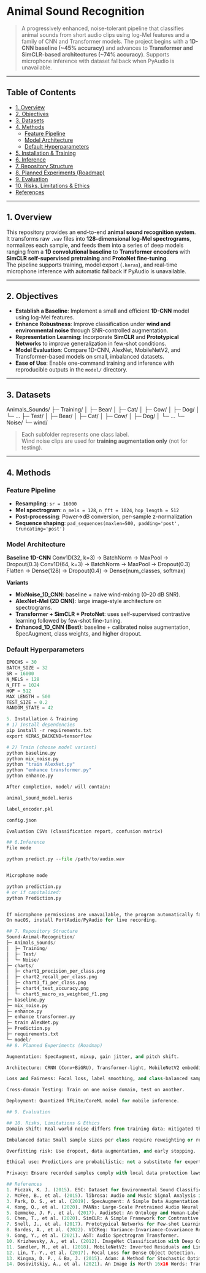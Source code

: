 # Animal Sound Recognition

> A progressively enhanced, noise-tolerant pipeline that classifies animal sounds from short audio clips using log-Mel features and a family of CNN and Transformer models. The project begins with a **1D-CNN baseline (~45% accuracy)** and advances to **Transformer and SimCLR-based architectures (~74% accuracy)**. Supports microphone inference with dataset fallback when PyAudio is unavailable.

---

## Table of Contents
- [1. Overview](#1-overview)
- [2. Objectives](#2-objectives)
- [3. Datasets](#3-datasets)
- [4. Methods](#4-methods)
  - [Feature Pipeline](#feature-pipeline)
  - [Model Architecture](#model-architecture)
  - [Default Hyperparameters](#default-hyperparameters)
- [5. Installation & Training](#5-installation--training)
- [6. Inference](#6-inference)
- [7. Repository Structure](#7-repository-structure)
- [8. Planned Experiments (Roadmap)](#8-planned-experiments-roadmap)
- [9. Evaluation](#9-evaluation)
- [10. Risks, Limitations & Ethics](#10-risks-limitations--ethics)
- [References](#references)

---

## 1. Overview
This repository provides an end-to-end **animal sound recognition system**.  
It transforms raw `.wav` files into **128-dimensional log-Mel spectrograms**, normalizes each sample, and feeds them into a series of deep models ranging from a **1D convolutional baseline** to **Transformer encoders** with **SimCLR self-supervised pretraining** and **ProtoNet fine-tuning**.  
The pipeline supports training, model export (`.keras`), and real-time microphone inference with automatic fallback if PyAudio is unavailable.

---

## 2. Objectives
- **Establish a Baseline**: Implement a small and efficient **1D-CNN** model using log-Mel features.  
- **Enhance Robustness**: Improve classification under **wind and environmental noise** through SNR-controlled augmentation.  
- **Representation Learning**: Incorporate **SimCLR** and **Prototypical Networks** to improve generalization in few-shot conditions.  
- **Model Evaluation**: Compare 1D-CNN, AlexNet, MobileNetV2, and Transformer-based models on small, imbalanced datasets.  
- **Ease of Use**: Enable one-command training and inference with reproducible outputs in the `model/` directory.  

---

## 3. Datasets

Animals_Sounds/
├─ Training/
│ ├─ Bear/
│ ├─ Cat/
│ ├─ Cow/
│ ├─ Dog/
│ └─ ...
├─ Test/
│ ├─ Bear/
│ ├─ Cat/
│ ├─ Cow/
│ ├─ Dog/
│ └─ ...
└─ Noise/
└─ wind/

> Each subfolder represents one class label.  
> Wind noise clips are used for **training augmentation only** (not for testing).

---

## 4. Methods

### Feature Pipeline
- **Resampling**: `sr = 16000`  
- **Mel spectrogram**: `n_mels = 128`, `n_fft = 1024`, `hop_length = 512`  
- **Post-processing**: Power→dB conversion, per-sample z-normalization  
- **Sequence shaping**: `pad_sequences(maxlen=500, padding='post', truncating='post')`  

### Model Architecture
**Baseline 1D-CNN**
Conv1D(32, k=3) → BatchNorm → MaxPool → Dropout(0.3)
Conv1D(64, k=3) → BatchNorm → MaxPool → Dropout(0.3)
Flatten → Dense(128) → Dropout(0.4) → Dense(num_classes, softmax)

**Variants**
- **MixNoise_1D_CNN**: baseline + naive wind-mixing (0–20 dB SNR).  
- **AlexNet-Mel (2D CNN)**: large image-style architecture on spectrograms.  
- **Transformer + SimCLR + ProtoNet**: uses self-supervised contrastive learning followed by few-shot fine-tuning.  
- **Enhanced_1D_CNN (Best)**: baseline + calibrated noise augmentation, SpecAugment, class weights, and higher dropout.

### Default Hyperparameters
```python
EPOCHS = 30
BATCH_SIZE = 32
SR = 16000
N_MELS = 128
N_FFT = 1024
HOP = 512
MAX_LENGTH = 500
TEST_SIZE = 0.2
RANDOM_STATE = 42

5. Installation & Training
# 1) Install dependencies
pip install -r requirements.txt
export KERAS_BACKEND=tensorflow

# 2) Train (choose model variant)
python baseline.py
python mix_noise.py
python "train AlexNet.py"
python "enhance transformer.py"
python enhance.py

After completion, model/ will contain:

animal_sound_model.keras

label_encoder.pkl

config.json

Evaluation CSVs (classification report, confusion matrix)

## 6.Inference
File mode

python predict.py --file /path/to/audio.wav


Microphone mode

python prediction.py
# or if capitalized:
python Prediction.py


If microphone permissions are unavailable, the program automatically falls back to a dataset audio sample.
On macOS, install PortAudio/PyAudio for live recording.

## 7. Repository Structure
Sound-Animal-Recognition/
├─ Animals_Sounds/
│  ├─ Training/
│  ├─ Test/
│  └─ Noise/
├─ charts/
│  ├─ chart1_precision_per_class.png
│  ├─ chart2_recall_per_class.png
│  ├─ chart3_f1_per_class.png
│  ├─ chart4_test_accuracy.png
│  └─ chart5_macro_vs_weighted_f1.png
├─ baseline.py
├─ mix_noise.py
├─ enhance.py
├─ enhance transformer.py
├─ train AlexNet.py
├─ Prediction.py
├─ requirements.txt
└─ model/
## 8. Planned Experiments (Roadmap)

Augmentation: SpecAugment, mixup, gain jitter, and pitch shift.

Architecture: CRNN (Conv+BiGRU), Transformer-light, MobileNetV2 embedding head.

Loss and Fairness: Focal loss, label smoothing, and class-balanced sampling.

Cross-domain Testing: Train on one noise domain, test on another.

Deployment: Quantized TFLite/CoreML model for mobile inference.

## 9. Evaluation

## 10. Risks, Limitations & Ethics
Domain shift: Real-world noise differs from training data; mitigated through cross-domain evaluation.

Imbalanced data: Small sample sizes per class require reweighting or resampling.

Overfitting risk: Use dropout, data augmentation, and early stopping.

Ethical use: Predictions are probabilistic; not a substitute for expert bioacoustic analysis.

Privacy: Ensure recorded samples comply with local data protection laws.

## References
1. Piczak, K. J. (2015). ESC: Dataset for Environmental Sound Classification.
2. McFee, B., et al. (2015). librosa: Audio and Music Signal Analysis in Python.
3. Park, D. S., et al. (2019). SpecAugment: A Simple Data Augmentation Method for ASR.
4. Kong, Q., et al. (2020). PANNs: Large-Scale Pretrained Audio Neural Networks for Audio Pattern Recognition.
5. Gemmeke, J. F., et al. (2017). AudioSet: An Ontology and Human-Labeled Dataset for Audio Events.
6. Chen, T., et al. (2020). SimCLR: A Simple Framework for Contrastive Learning of Visual Representations.
7. Snell, J., et al. (2017). Prototypical Networks for Few-shot Learning.
8. Bardes, A., et al. (2022). VICReg: Variance-Invariance-Covariance Regularization for SSL.
9. Gong, Y., et al. (2021). AST: Audio Spectrogram Transformer.
10. Krizhevsky, A., et al. (2012). ImageNet Classification with Deep Convolutional Neural Networks (AlexNet).
11. Sandler, M., et al. (2018). MobileNetV2: Inverted Residuals and Linear Bottlenecks.
12. Lin, T.-Y., et al. (2017). Focal Loss for Dense Object Detection.
13. Kingma, D. P., & Ba, J. (2015). Adam: A Method for Stochastic Optimization.
14. Dosovitskiy, A., et al. (2021). An Image is Worth 16x16 Words: Transformers for Image Recognition at Scale (ViT).
